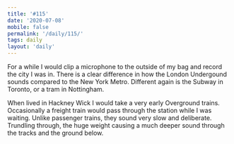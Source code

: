 ```yaml
---
title: '#115'
date: '2020-07-08'
mobile: false
permalink: '/daily/115/'
tags: daily
layout: 'daily'
---
```


For a while I would clip a microphone to the outside of my bag and record the city I was in. There is a clear difference in how the London Undergound sounds compared to the New York Metro. Different again is the Subway in Toronto, or a tram in Nottingham.

When lived in Hackney Wick I would take a very early Overground trains. Occasionally a freight train would pass through the station while I was waiting. Unlike passenger trains, they sound very slow and deliberate. Trundling through, the huge weight causing a much deeper sound through the tracks and the ground below.

